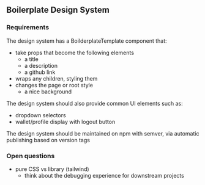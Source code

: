 ## Boilerplate Design System

### Requirements

The design system has a BoilderplateTemplate component that:
- take props that become the following elements
  - a title
  - a description
  - a github link
- wraps any children, styling them
- changes the page or root style
  - a nice background

The design system should also provide common UI elements such as:
- dropdown selectors
- wallet/profile display with logout button

The design system should be maintained on npm with semver, via automatic publishing based on version tags

### Open questions

- pure CSS vs library (tailwind)
  - think about the debugging experience for downstream projects

